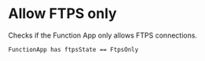 # Allow FTPS only

Checks if the Function App only allows FTPS connections.

```ccl
FunctionApp has ftpsState == FtpsOnly
```